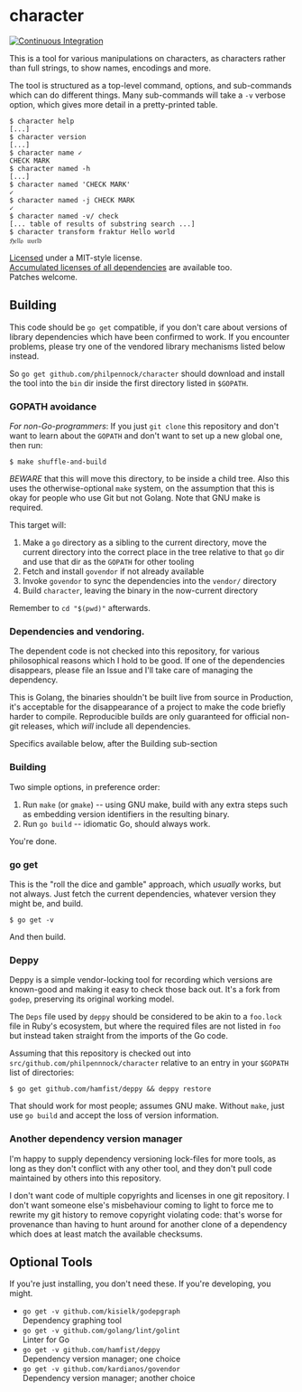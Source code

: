 character
=========

[![Continuous Integration](https://secure.travis-ci.org/philpennock/character.svg?branch=master)](http://travis-ci.org/philpennock/character)

This is a tool for various manipulations on characters, as characters rather
than full strings, to show names, encodings and more.

The tool is structured as a top-level command, options, and sub-commands which
can do different things.  Many sub-commands will take a `-v` verbose option,
which gives more detail in a pretty-printed table.

```console
$ character help
[...]
$ character version
[...]
$ character name ✓
CHECK MARK
$ character named -h
[...]
$ character named 'CHECK MARK'
✓
$ character named -j CHECK MARK
✓
$ character named -v/ check
[... table of results of substring search ...]
$ character transform fraktur Hello world
ℌ𝔢𝔩𝔩𝔬 𝔴𝔬𝔯𝔩𝔡
```

[Licensed](./LICENSE.txt) under a MIT-style license.  
[Accumulated licenses of all dependencies](./LICENSES_all.txt) are available
too.  
Patches welcome.


Building
--------

This code should be `go get` compatible, if you don't care about versions of
library dependencies which have been confirmed to work.  If you encounter
problems, please try one of the vendored library mechanisms listed below
instead.

So `go get github.com/philpennock/character` should download and install the
tool into the `bin` dir inside the first directory listed in `$GOPATH`.


### GOPATH avoidance

*For non-Go-programmers*:
If you just `git clone` this repository and don't want to learn about the
`GOPATH` and don't want to set up a new global one, then run:

```console
$ make shuffle-and-build
```

*BEWARE* that this will move this directory, to be inside a child tree.
Also this uses the otherwise-optional `make` system, on the assumption that
this is okay for people who use Git but not Golang.  Note that GNU make
is required.

This target will:

1. Make a `go` directory as a sibling to the current directory, move the
   current directory into the correct place in the tree relative to that `go`
   dir and use that dir as the `GOPATH` for other tooling
2. Fetch and install `govendor` if not already available
3. Invoke `govendor` to sync the dependencies into the `vendor/` directory
4. Build `character`, leaving the binary in the now-current directory

Remember to `cd "$(pwd)"` afterwards.


### Dependencies and vendoring.

The dependent code is not checked into this repository, for various
philosophical reasons which I hold to be good.  If one of the dependencies
disappears, please file an Issue and I'll take care of managing the
dependency.

This is Golang, the binaries shouldn't be built live from source in
Production, it's acceptable for the disappearance of a project to make the
code briefly harder to compile.  Reproducible builds are only guaranteed for
official non-git releases, which _will_ include all dependencies.

Specifics available below, after the Building sub-section


### Building

Two simple options, in preference order:

1. Run `make` (or `gmake`) -- using GNU make, build with any extra steps such
   as embedding version identifiers in the resulting binary.
2. Run `go build` -- idiomatic Go, should always work.

You're done.


### go get

This is the "roll the dice and gamble" approach, which _usually_ works, but
not always.  Just fetch the current dependencies, whatever version they might
be, and build.

```console
$ go get -v
```

And then build.


### Deppy

Deppy is a simple vendor-locking tool for recording which versions are
known-good and making it easy to check those back out.  It's a fork from
`godep`, preserving its original working model.

The `Deps` file used by `deppy` should be considered to be akin to a
`foo.lock` file in Ruby's ecosystem, but where the required files are not
listed in `foo` but instead taken straight from the imports of the Go code.

Assuming that this repository is checked out into
`src/github.com/philpennnock/character` relative to an entry in your `$GOPATH`
list of directories:

```console
$ go get github.com/hamfist/deppy && deppy restore
```

That should work for most people; assumes GNU make.  Without `make`, just
use `go build` and accept the loss of version information.


### Another dependency version manager

I'm happy to supply dependency versioning lock-files for more tools, as
long as they don't conflict with any other tool, and they don't pull code
maintained by others into this repository.

I don't want code of multiple copyrights and licenses in one git repository.
I don't want someone else's misbehaviour coming to light to force me to
rewrite my git history to remove copyright violating code: that's worse for
provenance than having to hunt around for another clone of a dependency which
does at least match the available checksums.


Optional Tools
--------------

If you're just installing, you don't need these.  If you're developing, you
might.

* `go get -v github.com/kisielk/godepgraph`  
   Dependency graphing tool
* `go get -v github.com/golang/lint/golint`  
  Linter for Go
* `go get -v github.com/hamfist/deppy`  
  Dependency version manager; one choice
* `go get -v github.com/kardianos/govendor`  
  Dependency version manager; another choice

